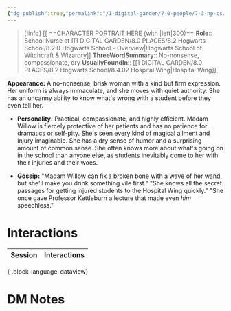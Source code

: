 ```yaml
---
{"dg-publish":true,"permalink":"/1-digital-garden/7-0-people/7-3-np-cs/beatrice-madam-willow/","tags":["#person","hogwarts","hogwarts-faculty","#support-staff","ravenclaw"]}
---
```


>[!info] 
>[[ ==CHARACTER PORTRAIT HERE (with |left|300)==
>**Role**:: School Nurse at [[1 DIGITAL GARDEN/8.0 PLACES/8.2 Hogwarts School/8.2.0 Hogwarts School - Overview\|Hogwarts School of Witchcraft & Wizardry]]
>**ThreeWordSummary**:: No-nonsense, compassionate, dry
>**UsuallyFoundIn**:: [[1 DIGITAL GARDEN/8.0 PLACES/8.2 Hogwarts School/8.4.02 Hospital Wing\|Hospital Wing]], 

**Appearance:** A no-nonsense, brisk woman with a kind but firm expression. Her uniform is always immaculate, and she moves with quiet authority. She has an uncanny ability to know what's wrong with a student before they even tell her.
    
- **Personality:** Practical, compassionate, and highly efficient. Madam Willow is fiercely protective of her patients and has no patience for dramatics or self-pity. She's seen every kind of magical ailment and injury imaginable. She has a dry sense of humor and a surprising amount of common sense. She often knows more about what's going on in the school than anyone else, as students inevitably come to her with their injuries and their woes.
    
- **Gossip:** "Madam Willow can fix a broken bone with a wave of her wand, but she'll make you drink something vile first." "She knows all the secret passages for getting injured students to the Hospital Wing quickly." "She once gave Professor Kettleburn a lecture that made even _him_ speechless."
    

# Interactions

| Session | Interactions |
| ------- | ------------ |

{ .block-language-dataview}

# DM Notes
